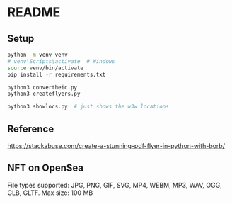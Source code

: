 # README

## Setup
```bash
python -m venv venv
# venv\Scripts\activate  # Windows
source venv/bin/activate
pip install -r requirements.txt

python3 convertheic.py
python3 createflyers.py

python3 showlocs.py  # just shows the w3w locations
```

## Reference

https://stackabuse.com/create-a-stunning-pdf-flyer-in-python-with-borb/


## NFT on OpenSea

File types supported: JPG, PNG, GIF, SVG, MP4, WEBM, MP3, WAV, OGG, GLB, GLTF. Max size: 100 MB
